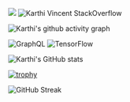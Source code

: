 
![](https://gitwar.herokuapp.com/badge?username=karthinuk668)
![Karthi Vincent StackOverflow](https://stackoverflow-badge.herokuapp.com/api/StackOverflowBadge/14122375)


![Karthi's github activity graph](https://activity-graph.herokuapp.com/graph?username=karthinuk668)

![GraphQL](https://img.shields.io/badge/-GraphQL-E10098?style=for-the-badge&logo=graphql&logoColor=white)
![TensorFlow](https://img.shields.io/badge/TensorFlow-%23FF6F00.svg?style=for-the-badge&logo=TensorFlow&logoColor=white)


![Karthi's GitHub stats](https://github-readme-stats.vercel.app/api?username=karthinuk668&count_private=true&&show_icons=true)

[![trophy](https://github-profile-trophy.vercel.app/?username=karthinuk668)](https://github.com/ryo-ma/github-profile-trophy)




![GitHub Streak](https://github-readme-streak-stats.herokuapp.com/?user=karthinuk668&theme=black-ice)

